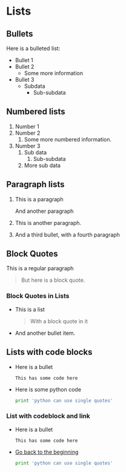 # Lists

## Bullets

Here is a bulleted list:

* Bullet 1
* Bullet 2
    * Some more information
* Bullet 3
    * Subdata
        * Sub-subdata

## Numbered lists

1. Number 1
2. Number 2
    1. Some more numbered information.
3. Number 3
    1. Sub data
        1. Sub-subdata
    2. More sub data

## Paragraph lists

1. This is a paragraph

   And another paragraph
   
2. This is another paragraph.

3. And a third bullet, with a fourth paragraph

## Block Quotes

This is a regular paragraph

> But here is a block quote.

### Block Quotes in Lists

- This is a list

  > With a block quote in it

- And another bullet item.

## Lists with code blocks

- Here is a bullet

   ```
   This has some code here
   ``` 
- Here is some python code

    ~~~python
    print 'python can use single quotes'
    ~~~
    
### List with codeblock and link

- Here is a bullet

   ```
   This has some code here
   ``` 
- [Go back to the beginning](#sub-section)

    ~~~python
    print 'python can use single quotes'
    ~~~
